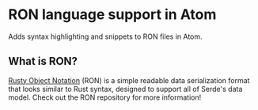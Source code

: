 # RON language support in Atom

Adds syntax highlighting and snippets to RON files in Atom.

## What is RON?

[Rusty Object Notation](https://github.com/ron-rs/ron) (RON) is a simple
readable data serialization format that looks similar to Rust syntax,
designed to support all of Serde's data model. Check out the RON repository
for more information!
